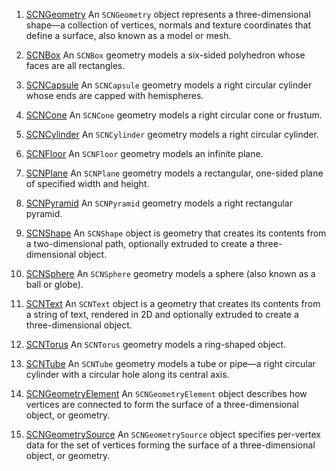 1. [SCNGeometry](../SCNGeometry_Class/index.html#//apple_ref/occ/cl/SCNGeometry) An <code class="code-voice">SCNGeometry</code> object represents a three-dimensional shape—a collection of vertices, normals and texture coordinates that define a surface, also known as a model or mesh.
1. [SCNBox](../SCNBox_Class/index.html#//apple_ref/occ/cl/SCNBox) An <code class="code-voice">SCNBox</code> geometry models a six-sided polyhedron whose faces are all rectangles.
1. [SCNCapsule](../SCNCapsule_Class/index.html#//apple_ref/occ/cl/SCNCapsule) An <code class="code-voice">SCNCapsule</code> geometry models a right circular cylinder whose ends are capped with hemispheres.
1. [SCNCone](../SCNCone_Class/index.html#//apple_ref/occ/cl/SCNCone) An <code class="code-voice">SCNCone</code> geometry models a right circular cone or frustum.
1. [SCNCylinder](../SCNCylinder_Class/index.html#//apple_ref/occ/cl/SCNCylinder) An <code class="code-voice">SCNCylinder</code> geometry models a right circular cylinder.
1. [SCNFloor](../SCNFloor_Class/index.html#//apple_ref/occ/cl/SCNFloor) An <code class="code-voice">SCNFloor</code> geometry models an infinite plane.

1. [SCNPlane](../SCNPlane_Class/index.html#//apple_ref/occ/cl/SCNPlane) An <code class="code-voice">SCNPlane</code> geometry models a rectangular, one-sided plane of specified width and height.
1. [SCNPyramid](../SCNPyramid_Class/index.html#//apple_ref/occ/cl/SCNPyramid) An <code class="code-voice">SCNPyramid</code> geometry models a right rectangular pyramid.
1. [SCNShape](../SCNShape_Class/index.html#//apple_ref/occ/cl/SCNShape) An <code class="code-voice">SCNShape</code> object is geometry that creates its contents from a two-dimensional path, optionally extruded to create a three-dimensional object.
1. [SCNSphere](../SCNSphere_Class/index.html#//apple_ref/occ/cl/SCNSphere) An <code class="code-voice">SCNSphere</code> geometry models a sphere (also known as a ball or globe).
1. [SCNText](../SCNText_Class/index.html#//apple_ref/occ/cl/SCNText) An <code class="code-voice">SCNText</code> object is a geometry that creates its contents from a string of text, rendered in 2D and optionally extruded to create a three-dimensional object.
1. [SCNTorus](../SCNTorus_Class/index.html#//apple_ref/occ/cl/SCNTorus) An <code class="code-voice">SCNTorus</code> geometry models a ring-shaped object.
1. [SCNTube](../SCNTube_Class/index.html#//apple_ref/occ/cl/SCNTube) An <code class="code-voice">SCNTube</code> geometry models a tube or pipe—a right circular cylinder with a circular hole along its central axis.
1. [SCNGeometryElement](../SCNGeometryElement_Class/index.html#//apple_ref/occ/cl/SCNGeometryElement) An <code class="code-voice">SCNGeometryElement</code> object describes how vertices are connected to form the surface of a three-dimensional object, or geometry.
1. [SCNGeometrySource](../SCNGeometrySource_Class/index.html#//apple_ref/occ/cl/SCNGeometrySource) An <code class="code-voice">SCNGeometrySource</code> object specifies per-vertex data for the set of vertices forming the surface of a three-dimensional object, or geometry.
